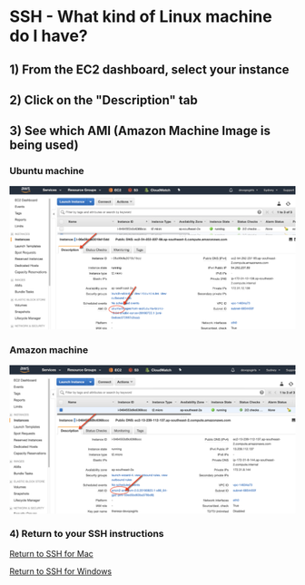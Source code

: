 # SSH - What kind of Linux machine do I have?

## 1) From the EC2 dashboard, select your instance

## 2) Click on the "Description" tab

## 3) See which AMI (Amazon Machine Image is being used)

### Ubuntu machine

![Ubuntu image](/images/Ubuntu.png)

### Amazon machine
![EC2 image](/images/Amazon.png)

### 4) Return to your SSH instructions


[Return to SSH for Mac](./8-1-SSH-SSH-from-Mac.md)

[Return to SSH for Windows](./8-2-SSH-from-Windows.md)
